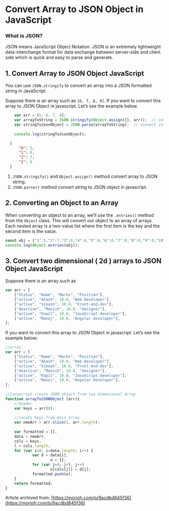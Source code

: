 # Convert Array to JSON Object in JavaScript

### What is JSON?

JSON means JavaScript Object Notation. JSON is an extremely lightweight data-interchange format for data exchange between server-side and client side which is quick and easy to parse and generate.

## 1. Convert Array to JSON Object JavaScript

You can use `JSON.stringify` to convert an array into a JSON formatted string in JavaScript.

Suppose there is an array such as `[6, 7, 8, 9]`. If you want to convert this array to JSON Object in javascript. Let’s see the example below.

```javascript
    var arr = [5, 6, 7, 8]; 
    var arrayToString = JSON.stringify(Object.assign({}, arr));  // convert array to string
    var stringToJsonObject = JSON.parse(arrayToString);  // convert string to json object
    
    console.log(stringToJsonObject);
 ```
 
 ```json
   {
       "0": 5,
       "1": 6,
       "2": 7,
       "2": 8
   }
```

1. `JSON.stringify()` and `Object.assign()` method convert array to JSON string.
2. `JSON.parse()` method convert string to JSON object in javascript.

## 2. Converting an Object to an Array

When converting an object to an array, we’ll use the `.entries()` method from the `Object` class. This will convert our object to an array of arrays. Each nested array is a two-value list where the first item is the key and the second item is the value.

```javascript
const obj = {"1":5,"2":7,"3":0,"4":0,"5":0,"6":0,"7":0,"8":0,"9":0,"10":0,"11":0,"12":0};
console.log(Object.entries(obj));
```

## 3. Convert two dimensional ( 2d ) arrays to JSON Object JavaScript

Suppose there is an array such as

```javascript
var arr = [
    ["Status", "Name", "Marks", "Position"], 
    ["active", "Akash", 10.0, "Web Developer"],
    ["active", "Vikash", 10.0, "Front-end-dev"],
    ["deactive", "Manish", 10.0, "designer"],
    ["active", "Kapil", 10.0, "JavaScript developer"],
    ["active", "Manoj", 10.0, "Angular developer"],
];
```

If you want to convert this array to JSON Object in javascript. Let’s see the example below:

```javascript
//array.
var arr = [
    ["Status", "Name", "Marks", "Position"], 
    ["active", "Akash", 10.0, "Web Developer"],
    ["active", "Vikash", 10.0, "Front-end-dev"],
    ["deactive", "Manish", 10.0, "designer"],
    ["active", "Kapil", 10.0, "JavaScript developer"],
    ["active", "Manoj", 10.0, "Angular developer"],
];
 
//javascript create JSON object from two dimensional Array
function arrayToJSONObject (arr){
    //header
    var keys = arr[0];
 
    //vacate keys from main array
    var newArr = arr.slice(1, arr.length);
 
    var formatted = [],
    data = newArr,
    cols = keys,
    l = cols.length;
    for (var i=0; i<data.length; i++) {
            var d = data[i],
                    o = {};
            for (var j=0; j<l; j++)
                    o[cols[j]] = d[j];
            formatted.push(o);
    }
    return formatted;
}
```

Article archived from: [https://morioh.com/p/9acdbd845f36](https://morioh.com/p/9acdbd845f36)
